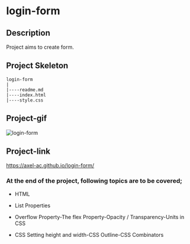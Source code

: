 # login-form
## Description
Project aims to create form.
## Project Skeleton

```
login-form
|
|----readme.md           
|----index.html  
|----style.css
```
## Project-gif 
![login-form](https://user-images.githubusercontent.com/102467587/209473725-4c29c1c9-67b6-4a38-a605-677d20021a57.gif)
## Project-link
https://axel-ac.github.io/login-form/
### At the end of the project, following topics are to be covered;

- HTML 

- List Properties

- Overflow Property-The flex Property-Opacity / Transparency-Units in CSS

- CSS Setting height and width-CSS Outline-CSS Combinators
